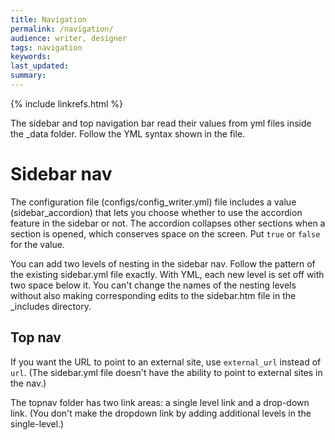 ```yaml
---
title: Navigation
permalink: /navigation/
audience: writer, designer
tags: navigation
keywords: 
last_updated: 
summary: 
---
```

{% include linkrefs.html %} 

The sidebar and top navigation bar read their values from yml files inside the _data folder. Follow the YML syntax shown in the file. 

# Sidebar nav
The configuration file (configs/config_writer.yml) file includes a value (sidebar_accordion) that lets you choose whether to use the accordion feature in the sidebar or not. The accordion collapses other sections when a section is opened, which conserves space on the screen. Put `true` or `false` for the value.

You can add two levels of nesting in the sidebar nav. Follow the pattern of the existing sidebar.yml file exactly. With YML, each new level is set off with two space below it. You can't change the names of the nesting levels without also making corresponding edits to the sidebar.htm file in the _includes directory.

## Top nav 

If you want the URL to point to an external site, use <code>external&#95;url</code> instead of `url`. (The sidebar.yml file doesn't have the ability to point to external sites in the nav.)

The topnav folder has two link areas: a single level link and a drop-down link. (You don't make the dropdown link by adding additional levels in the single-level.)

